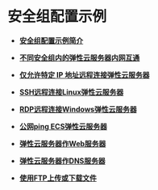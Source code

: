 # 安全组配置示例<a name="ZH-CN_TOPIC_0140323151"></a>

-   **[安全组配置示例简介](安全组配置示例简介.md)**  

-   **[不同安全组内的弹性云服务器内网互通](不同安全组内的弹性云服务器内网互通.md)**  

-   **[仅允许特定 IP 地址远程连接弹性云服务器](仅允许特定-IP-地址远程连接弹性云服务器.md)**  

-   **[SSH远程连接Linux弹性云服务器](SSH远程连接Linux弹性云服务器.md)**  

-   **[RDP远程连接Windows弹性云服务器](RDP远程连接Windows弹性云服务器.md)**  

-   **[公网ping ECS弹性云服务器](公网ping-ECS弹性云服务器.md)**  

-   **[弹性云服务器作Web服务器](弹性云服务器作Web服务器.md)**  

-   **[弹性云服务器作DNS服务器](弹性云服务器作DNS服务器.md)**  

-   **[使用FTP上传或下载文件](使用FTP上传或下载文件.md)**  


